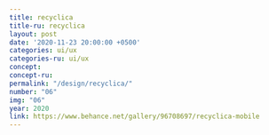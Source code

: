 ```yaml
---
title: recyclica
title-ru: recyclica
layout: post
date: '2020-11-23 20:00:00 +0500'
categories: ui/ux
categories-ru: ui/ux
concept: 
concept-ru: 
permalink: "/design/recyclica/"
number: "06"
img: "06"
year: 2020
link: https://www.behance.net/gallery/96708697/recyclica-mobile
---
```


